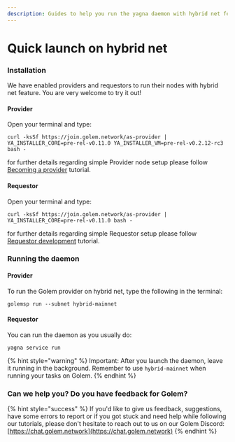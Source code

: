 ```yaml
---
description: Guides to help you run the yagna daemon with hybrid net feature enabled.
---
```


# Quick launch on hybrid net

### Installation

We have enabled providers and requestors to run their nodes with hybrid net feature. You are very welcome to try it out! 

#### Provider
Open your terminal and type:

``` 
curl -ksSf https://join.golem.network/as-provider | YA_INSTALLER_CORE=pre-rel-v0.11.0 YA_INSTALLER_VM=pre-rel-v0.2.12-rc3 bash -
```

for further details regarding simple Provider node setup please follow [Becoming a provider](https://handbook.golem.network/provider-tutorials/provider-tutorial#initial-setup) tutorial.

#### Requestor
Open your terminal and type:

``` 
curl -ksSf https://join.golem.network/as-provider | YA_INSTALLER_CORE=pre-rel-v0.11.0 bash -
```

for further details regarding simple Requestor setup please follow [Requestor development](https://handbook.golem.network/requestor-tutorials/flash-tutorial-of-requestor-development#confirm-the-installed-daemons-version) tutorial.

### Running the daemon

#### Provider

To run the Golem provider on hybrid net, type the following in the terminal:
```
golemsp run --subnet hybrid-mainnet
```

#### Requestor

You can run the daemon as you usually do:
```
yagna service run
```

{% hint style="warning" %}
Important: After you launch the daemon, leave it running in the background. Remember to use `hybrid-mainnet` when running your tasks on Golem. 
{% endhint %}

### Can we help you? Do you have feedback for Golem?

{% hint style="success" %}
If you'd like to give us feedback, suggestions, have some errors to report or if you got stuck and need help while following our tutorials, please don't hesitate to reach out to us on our Golem Discord: [https://chat.golem.network](https://chat.golem.network)
{% endhint %}
